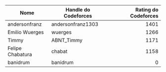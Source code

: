 | Nome | Handle do Codeforces | Rating do Codeforces |
| ------------- |-------------| ------------:|
| andersonfranz | andersonfranz1303 | 1401 |
| Emilio Wuerges | wuerges | 1266 |
| Timmy | ABNT_Timmy | 1171 |
| Felipe Chabatura | chabat | 1158 |
| banidrum | banidrum | 0 |
